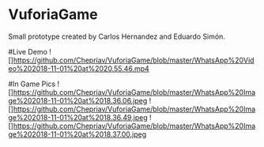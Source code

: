 # VuforiaGame
Small prototype created by Carlos Hernandez and Eduardo Simón.

#Live Demo
![]https://github.com/Chepriav/VuforiaGame/blob/master/WhatsApp%20Video%202018-11-01%20at%2020.55.46.mp4

#In Game Pics
![]https://github.com/Chepriav/VuforiaGame/blob/master/WhatsApp%20Image%202018-11-01%20at%2018.36.06.jpeg
![]https://github.com/Chepriav/VuforiaGame/blob/master/WhatsApp%20Image%202018-11-01%20at%2018.36.49.jpeg
![]https://github.com/Chepriav/VuforiaGame/blob/master/WhatsApp%20Image%202018-11-01%20at%2018.37.00.jpeg
